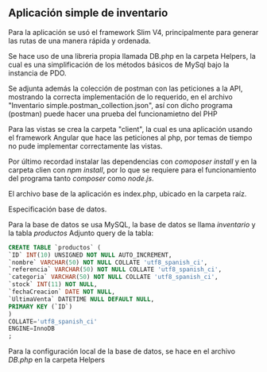 ## Aplicación simple de inventario

Para la aplicación se usó el framework Slim V4, principalmente para generar las rutas de una manera rápida y ordenada.

Se hace uso de una libreria propia llamada DB.php en la carpeta Helpers, la cual es una simplificación de los métodos básicos de MySql  bajo la instancia de PDO.

Se adjunta además la colección de postman con las peticiones a la API, mostrando la correcta implementación de lo requerido, en el archivo "Inventario simple.postman_collection.json", así con dicho programa (postman) puede hacer una prueba del funcionamietno del PHP

Para las vistas se crea la carpeta "client", la cual es una aplicación usando el framework Angular que hace las peticiones al php, por temas de tiempo no pude implementar correctamente las vistas.

Por último recordad instalar las dependencias con *comoposer install* y en la carpeta clien con *npm install*, por lo que se requiere para el funcionamiento del programa tanto *composer* como *node.js*.

El archivo base de la aplicación es index.php, ubicado en la carpeta raíz.

Especificación base de datos.

Para la base de datos se usa MySQL, la base de datos se llama *inventario* y la tabla *productos*
Adjunto query de la tabla:

~~~sql
CREATE TABLE `productos` (
`ID` INT(10) UNSIGNED NOT NULL AUTO_INCREMENT,
`nombre` VARCHAR(50) NOT NULL COLLATE 'utf8_spanish_ci',
`referencia` VARCHAR(50) NOT NULL COLLATE 'utf8_spanish_ci',
`categoria` VARCHAR(50) NOT NULL COLLATE 'utf8_spanish_ci',
`stock` INT(11) NOT NULL,
`fechaCreacion` DATE NOT NULL,
`UltimaVenta` DATETIME NULL DEFAULT NULL,
PRIMARY KEY (`ID`)
)
COLLATE='utf8_spanish_ci'
ENGINE=InnoDB
;
~~~

Para la configuración local de la base de datos, se hace en el archivo *DB.php* en la carpeta Helpers